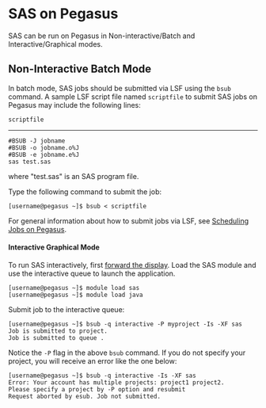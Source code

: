 # SAS on Pegasus

SAS can be run on Pegasus in Non-interactive/Batch and
Interactive/Graphical modes.

## Non-Interactive Batch Mode

In batch mode, SAS jobs should be submitted via LSF using the `bsub`
command. A sample LSF script file named `scriptfile` to submit SAS jobs
on Pegasus may include the following lines:

`scriptfile`

-----

    #BSUB -J jobname
    #BSUB -o jobname.o%J
    #BSUB -e jobname.e%J
    sas test.sas

where "test.sas" is an SAS program file.

Type the following command to submit the job:

    [username@pegasus ~]$ bsub < scriptfile

For general information about how to submit jobs via LSF, see
[Scheduling Jobs on Pegasus](/pegasus/jobs/).

  

#### Interactive Graphical Mode

To run SAS interactively, first [forward the
display](/pegasus/env/p_env_2-connect.md). Load the SAS module and use
the interactive queue to launch the application.

    [username@pegasus ~]$ module load sas
    [username@pegasus ~]$ module load java

  

Submit job to the interactive queue:

    [username@pegasus ~]$ bsub -q interactive -P myproject -Is -XF sas
    Job is submitted to project.
    Job is submitted to queue .

Notice the `-P` flag in the above `bsub` command. If you do not specify
your project, you will receive an error like the one below:

    [username@pegasus ~]$ bsub -q interactive -Is -XF sas
    Error: Your account has multiple projects: project1 project2.
    Please specify a project by -P option and resubmit
    Request aborted by esub. Job not submitted.
